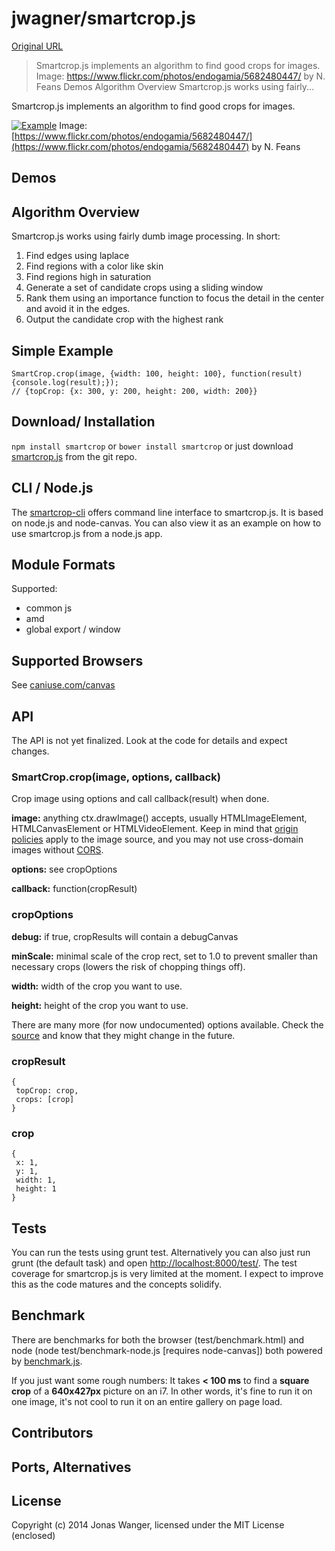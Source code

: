 # jwagner/smartcrop.js

[Original URL](https://github.com/jwagner/smartcrop.js/)

> Smartcrop.js implements an algorithm to find good crops for images. Image: <https://www.flickr.com/photos/endogamia/5682480447/> by N. Feans Demos Algorithm Overview Smartcrop.js works using fairly...

Smartcrop.js implements an algorithm to find good crops for images.

[![Example](http://29a.ch/sandbox/2014/smartcrop/example.jpg)](https://camo.githubusercontent.com/1086f55f4396e6c34f076b8f4a43c083fc5253d1/687474703a2f2f3239612e63682f73616e64626f782f323031342f736d61727463726f702f6578616d706c652e6a7067) Image: [https://www.flickr.com/photos/endogamia/5682480447/](https://www.flickr.com/photos/endogamia/5682480447) by N. Feans

## [](https://github.com/jwagner/smartcrop.js/#demos)Demos

## [](https://github.com/jwagner/smartcrop.js/#algorithm-overview)Algorithm Overview

Smartcrop.js works using fairly dumb image processing. In short:

1. Find edges using laplace
2. Find regions with a color like skin
3. Find regions high in saturation
4. Generate a set of candidate crops using a sliding window
5. Rank them using an importance function to focus the detail in the center and avoid it in the edges.
6. Output the candidate crop with the highest rank

## [](https://github.com/jwagner/smartcrop.js/#simple-example)Simple Example

```
SmartCrop.crop(image, {width: 100, height: 100}, function(result){console.log(result);});
// {topCrop: {x: 300, y: 200, height: 200, width: 200}}
```

## [](https://github.com/jwagner/smartcrop.js/#download-installation)Download/ Installation

`npm install smartcrop` or `bower install smartcrop` or just download [smartcrop.js](https://raw.githubusercontent.com/jwagner/smartcrop.js/master/smartcrop.js) from the git repo.

## [](https://github.com/jwagner/smartcrop.js/#cli--nodejs)CLI / Node.js

The [smartcrop-cli](https://github.com/jwagner/smartcrop-cli) offers command line interface to smartcrop.js. It is based on node.js and node-canvas. You can also view it as an example on how to use smartcrop.js from a node.js app.

## [](https://github.com/jwagner/smartcrop.js/#module-formats)Module Formats

Supported:

- common js
- amd
- global export / window

## [](https://github.com/jwagner/smartcrop.js/#supported-browsers)Supported Browsers

See [caniuse.com/canvas](http://caniuse.com/canvas)

## [](https://github.com/jwagner/smartcrop.js/#api)API

The API is not yet finalized. Look at the code for details and expect changes.

### [](https://github.com/jwagner/smartcrop.js/#smartcropcropimage-options-callback)SmartCrop.crop(image, options, callback)

Crop image using options and call callback(result) when done.

**image:** anything ctx.drawImage() accepts, usually HTMLImageElement, HTMLCanvasElement or HTMLVideoElement. Keep in mind that [origin policies](https://en.wikipedia.org/wiki/Same-origin_policy) apply to the image source, and you may not use cross-domain images without [CORS](https://en.wikipedia.org/wiki/Cross-origin_resource_sharing).

**options:** see cropOptions

**callback:** function(cropResult)

### [](https://github.com/jwagner/smartcrop.js/#cropoptions)cropOptions

**debug:** if true, cropResults will contain a debugCanvas

**minScale:** minimal scale of the crop rect, set to 1.0 to prevent smaller than necessary crops (lowers the risk of chopping things off).

**width:** width of the crop you want to use.

**height:** height of the crop you want to use.

There are many more (for now undocumented) options available. Check the [source](https://github.com/jwagner/smartcrop.js/blob/master/smartcrop.js#L32) and know that they might change in the future.

### [](https://github.com/jwagner/smartcrop.js/#cropresult)cropResult

```
{
 topCrop: crop,
 crops: [crop]
}
```

### [](https://github.com/jwagner/smartcrop.js/#crop)crop

```
{
 x: 1,
 y: 1,
 width: 1,
 height: 1
}
```

## [](https://github.com/jwagner/smartcrop.js/#tests)Tests

You can run the tests using grunt test. Alternatively you can also just run grunt (the default task) and open <http://localhost:8000/test/>. The test coverage for smartcrop.js is very limited at the moment. I expect to improve this as the code matures and the concepts solidify.

## [](https://github.com/jwagner/smartcrop.js/#benchmark)Benchmark

There are benchmarks for both the browser (test/benchmark.html) and node (node test/benchmark-node.js [requires node-canvas]) both powered by [benchmark.js](http://benchmarkjs.com).

If you just want some rough numbers: It takes **< 100 ms** to find a **square crop** of a **640x427px** picture on an i7\. In other words, it's fine to run it on one image, it's not cool to run it on an entire gallery on page load.

## [](https://github.com/jwagner/smartcrop.js/#contributors)Contributors

## [](https://github.com/jwagner/smartcrop.js/#ports-alternatives)Ports, Alternatives

## [](https://github.com/jwagner/smartcrop.js/#license)License

Copyright (c) 2014 Jonas Wanger, licensed under the MIT License (enclosed)
